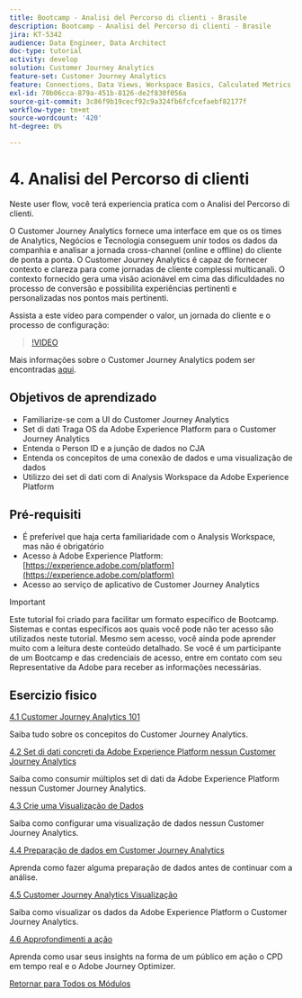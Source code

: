 ```yaml
---
title: Bootcamp - Analisi del Percorso di clienti - Brasile
description: Bootcamp - Analisi del Percorso di clienti - Brasile
jira: KT-5342
audience: Data Engineer, Data Architect
doc-type: tutorial
activity: develop
solution: Customer Journey Analytics
feature-set: Customer Journey Analytics
feature: Connections, Data Views, Workspace Basics, Calculated Metrics, Visualizations, Audiences
exl-id: 70b06cca-879a-451b-8126-de2f830f056a
source-git-commit: 3c86f9b19cecf92c9a324fb6fcfcefaebf82177f
workflow-type: tm+mt
source-wordcount: '420'
ht-degree: 0%

---
```


# 4. Analisi del Percorso di clienti

Neste user flow, você terá experiencia pratica com o Analisi del Percorso di clienti.

O Customer Journey Analytics fornece uma interface em que os os times de Analytics, Negócios e Tecnologia conseguem unir todos os dados da companhia e analisar a jornada cross-channel (online e offline) do cliente de ponta a ponta. O Customer Journey Analytics é capaz de fornecer contexto e clareza para come jornadas de cliente complessi multicanali. O contexto fornecido gera uma visão acionável em cima das dificuldades no processo de conversão e possibilita experiências pertinenti e personalizadas nos pontos mais pertinenti.

Assista a este vídeo para compender o valor, un jornada do cliente e o processo de configuração:

>[!VIDEO](https://video.tv.adobe.com/v/327188?quality=12&learn=on)

Mais informações sobre o Customer Journey Analytics podem ser encontradas [aqui](https://spark.adobe.com/page/t62eiRu9l6iWJ/).

## Objetivos de aprendizado

- Familiarize-se com a UI do Customer Journey Analytics
- Set di dati Traga OS da Adobe Experience Platform para o Customer Journey Analytics
- Entenda o Person ID e a junção de dados no CJA
- Entenda os concepitos de uma conexão de dados e uma visualização de dados
- Utilizzo dei set di dati com di Analysis Workspace da Adobe Experience Platform

## Pré-requisiti

- É preferível que haja certa familiaridade com o Analysis Workspace, mas não é obrigatório
- Acesso à Adobe Experience Platform: [https://experience.adobe.com/platform](https://experience.adobe.com/platform)
- Acesso ao serviço de aplicativo de Customer Journey Analytics

>[!IMPORTANT]
>
>Este tutorial foi criado para facilitar um formato específico de Bootcamp. Sistemas e contas específicos aos quais você pode não ter acesso são utilizados neste tutorial. Mesmo sem acesso, você ainda pode aprender muito com a leitura deste conteúdo detalhado. Se você é um participante de um Bootcamp e das credenciais de acesso, entre em contato com seu Representative da Adobe para receber as informações necessárias.

## Esercizio fisico

[4.1 Customer Journey Analytics 101](./ex1.md)

Saiba tudo sobre os concepitos do Customer Journey Analytics.

[4.2 Set di dati concreti da Adobe Experience Platform nessun Customer Journey Analytics](./ex2.md)

Saiba como consumir múltiplos set di dati da Adobe Experience Platform nessun Customer Journey Analytics.

[4.3 Crie uma Visualização de Dados](./ex3.md)

Saiba como configurar uma visualização de dados nessun Customer Journey Analytics.

[4.4 Preparação de dados em Customer Journey Analytics](./ex4.md)

Aprenda como fazer alguma preparação de dados antes de continuar com a análise.

[4.5 Customer Journey Analytics Visualização](./ex5.md)

Saiba como visualizar os dados da Adobe Experience Platform o Customer Journey Analytics.

[4.6 Approfondimenti a ação](./ex6.md)

Aprenda como usar seus insights na forma de um público em ação o CPD em tempo real e o Adobe Journey Optimizer.

[Retornar para Todos os Módulos](../../overview.md)
